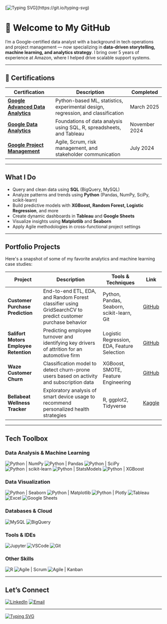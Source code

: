 [![Typing SVG](https://readme-typing-svg.demolab.com?font=Fira+Code&weight=900&size=26&duration=2300&pause=1000&color=3AB8EB&width=900&height=100&lines=%F0%9F%91%8B+Hey+there!;I'm+Vishnu;Google+certified+Data+Analyst+and+a+storyteller..;Formerly+a+program+specialist+at+Amazon...;...now+deep+in+analytics....;I+love+finding+meaning+in+messy+data.;Let's+turn+numbers+into+narratives.;Feel+free+to+look+around.+;........)](https://git.io/typing-svg)

# 👋 Welcome to My GitHub

I’m a Google-certified data analyst with a background in tech operations and project management — now specializing in **data-driven storytelling, machine learning, and analytics strategy**. I bring over 5 years of experience at Amazon, where I helped drive scalable support systems.

---

## 📜 Certifications

| Certification | Description | Completed |
|---------------|-------------|-----------|
| **[Google Advanced Data Analytics](https://coursera.org/share/340cc9ee8703d5f882d4f09e30a538fb)** | Python-based ML, statistics, experimental design, regression, and classification | March 2025 |
| **[Google Data Analytics](https://coursera.org/share/9e38cee658156543636fb6948e392366)** | Foundations of data analysis using SQL, R, spreadsheets, and Tableau | November 2024 |
| **[Google Project Management](https://coursera.org/share/3cc311d4222edebd5428cd7fda97d1ef)** | Agile, Scrum, risk management, and stakeholder communication | July 2024 |


---

## What I Do

- Query and clean data using **SQL** (BigQuery, MySQL)
- Analyze patterns and trends using **Python** (Pandas, NumPy, SciPy, scikit-learn)
- Build predictive models with **XGBoost, Random Forest, Logistic Regression**, and more
- Create dynamic dashboards in **Tableau** and **Google Sheets**
- Visualize insights using **Matplotlib** and **Seaborn**
- Apply Agile methodologies in cross-functional project settings

---

## Portfolio Projects

Here's a snapshot of some of my favorite analytics and machine learning case studies:

| Project | Description | Tools & Techniques | Link |
|--------|-------------|--------------------|------|
| **Customer Purchase Prediction** | End-to-end ETL, EDA, and Random Forest classifier using GridSearchCV to predict customer purchase behavior | Python, Pandas, Seaborn, scikit-learn, Git | [GitHub](https://github.com/venugvis/customer-purchase-prediction) |
| **Salifort Motors Employee Retention** | Predicting employee turnover and identifying key drivers of attrition for an automotive firm | Logistic Regression, EDA, Feature Selection | [GitHub](https://github.com/venugvis/salifort-employee-retention-prediction) |
| **Waze Customer Churn** | Classification model to detect churn-prone users based on activity and subscription data | XGBoost, SMOTE, Feature Engineering | [GitHub](https://github.com/venugvis/waze-customer-churn) |
| **Bellabeat Wellness Tracker** | Exploratory analysis of smart device usage to recommend personalized health strategies | R, ggplot2, Tidyverse | [Kaggle](https://www.kaggle.com/code/venugvis/bellabeat-case-study-data-analysis-and-insights) |


---

## Tech Toolbox

### Data Analysis & Machine Learning
![Python | NumPy](https://img.shields.io/badge/Python-NumPy-013243?style=flat-square&logo=numpy&logoColor=white)
![Python | Pandas](https://img.shields.io/badge/Python-Pandas-150458?style=flat-square&logo=pandas&logoColor=white)
![Python | SciPy](https://img.shields.io/badge/Python-SciPy-8CAAE6?style=flat-square&logo=scipy&logoColor=white)
![Python | scikit-learn](https://img.shields.io/badge/Python-scikit--learn-F7931E?style=flat-square&logo=scikit-learn&logoColor=white)
![Python | StatsModels](https://img.shields.io/badge/Python-StatsModels-003366?style=flat-square&logo=chartdotjs&logoColor=white)
![Python | XGBoost](https://img.shields.io/badge/Python-XGBoost-0076D6?style=flat-square&logo=lightning&logoColor=white)

### Data Visualization
![Python | Seaborn](https://img.shields.io/badge/Python-Seaborn-3776AB?style=flat-square&logo=python&logoColor=white)
![Python | Matplotlib](https://img.shields.io/badge/Python-Matplotlib-11557C?style=flat-square&logo=matplotlib&logoColor=white)
![Python | Plotly](https://img.shields.io/badge/Python-Plotly-3F4F75?style=flat-square&logo=plotly&logoColor=white)
![Tableau](https://img.shields.io/badge/Tableau-E97627?style=flat-square&logo=tableau&logoColor=white)
![Excel](https://img.shields.io/badge/Excel-217346?style=flat-square&logo=microsoft-excel&logoColor=white)
![Google Sheets](https://img.shields.io/badge/Google_Sheets-34A853?style=flat-square&logo=google-sheets&logoColor=white)

### Databases & Cloud
![MySQL](https://img.shields.io/badge/MySQL-4479A1?style=flat-square&logo=mysql&logoColor=white)
![BigQuery](https://img.shields.io/badge/BigQuery-4285F4?style=flat-square&logo=google-bigquery&logoColor=white)

### Tools & IDEs
![Jupyter](https://img.shields.io/badge/Jupyter-F37626?style=flat-square&logo=jupyter&logoColor=white)
![VSCode](https://img.shields.io/badge/VSCode-007ACC?style=flat-square&logo=visual-studio-code&logoColor=white)
![Git](https://img.shields.io/badge/Git-F05032?style=flat-square&logo=git&logoColor=white)

### Other Skills
![R](https://img.shields.io/badge/R-276DC3?style=flat-square&logo=r&logoColor=white)
![Agile | Scrum](https://img.shields.io/badge/Agile-Scrum-0096D6?style=flat-square&logo=scrumalliance&logoColor=white)
![Agile | Kanban](https://img.shields.io/badge/Agile-Kanban-0052CC?style=flat-square&logo=trello&logoColor=white)

---

## Let’s Connect
[![LinkedIn](https://img.shields.io/badge/LinkedIn-%230077B5?logo=linkedin&logoColor=white)](https://www.linkedin.com/in/vishnu-venugopal93/)
[![Email](https://img.shields.io/badge/Email-vishnu.jake93%40gmail.com-D14836?style=flat-square&logo=gmail&logoColor=white)](mailto:vishnu.jake93@gmail.com)

---

[![Typing SVG](https://readme-typing-svg.demolab.com?font=Fira+Code&duration=2500&pause=1000&color=3AB8EB&width=1000&height=80&lines=Thanks+for+stopping+by...;...feel+free+to+reach+out+if+you+want+to+collaborate%2C+connect...;or+talk+about+data!+%F0%9F%98%84)](https://git.io/typing-svg)
